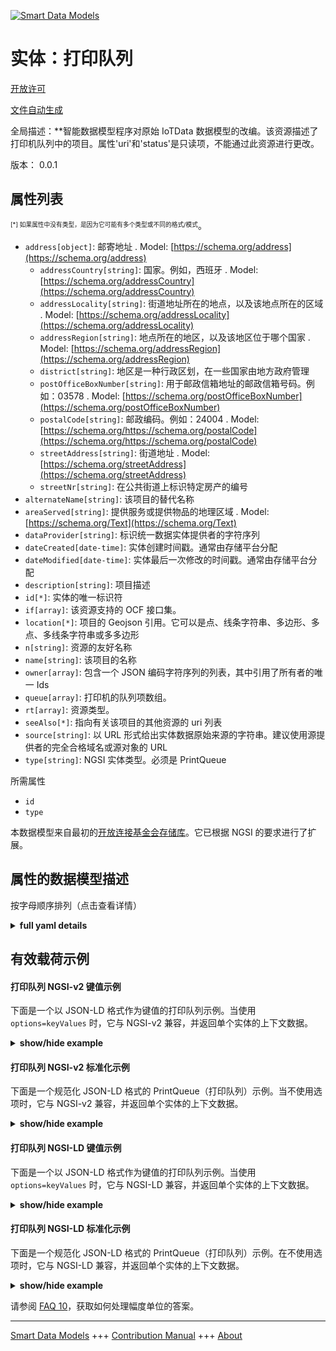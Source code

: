 <!-- 10-Header -->  
[![Smart Data Models](https://smartdatamodels.org/wp-content/uploads/2022/01/SmartDataModels_logo.png "Logo")](https://smartdatamodels.org)  
实体：打印队列  
=======<!-- /10-Header -->  
<!-- 15-License -->  
[开放许可](https://github.com/smart-data-models//dataModel.OCF/blob/master/PrintQueue/LICENSE.md)  
[文件自动生成](https://docs.google.com/presentation/d/e/2PACX-1vTs-Ng5dIAwkg91oTTUdt8ua7woBXhPnwavZ0FxgR8BsAI_Ek3C5q97Nd94HS8KhP-r_quD4H0fgyt3/pub?start=false&loop=false&delayms=3000#slide=id.gb715ace035_0_60)  
<!-- /15-License -->  
<!-- 20-Description -->  
全局描述：**智能数据模型程序对原始 IoTData 数据模型的改编。该资源描述了打印机队列中的项目。属性'uri'和'status'是只读项，不能通过此资源进行更改。  
版本： 0.0.1  
<!-- /20-Description -->  
<!-- 30-PropertiesList -->  

## 属性列表  

<sup><sub>[*] 如果属性中没有类型，是因为它可能有多个类型或不同的格式/模式</sub></sup>。  
- `address[object]`: 邮寄地址  . Model: [https://schema.org/address](https://schema.org/address)	- `addressCountry[string]`: 国家。例如，西班牙  . Model: [https://schema.org/addressCountry](https://schema.org/addressCountry)  
	- `addressLocality[string]`: 街道地址所在的地点，以及该地点所在的区域  . Model: [https://schema.org/addressLocality](https://schema.org/addressLocality)  
	- `addressRegion[string]`: 地点所在的地区，以及该地区位于哪个国家  . Model: [https://schema.org/addressRegion](https://schema.org/addressRegion)  
	- `district[string]`: 地区是一种行政区划，在一些国家由地方政府管理    
	- `postOfficeBoxNumber[string]`: 用于邮政信箱地址的邮政信箱号码。例如：03578  . Model: [https://schema.org/postOfficeBoxNumber](https://schema.org/postOfficeBoxNumber)  
	- `postalCode[string]`: 邮政编码。例如：24004  . Model: [https://schema.org/https://schema.org/postalCode](https://schema.org/https://schema.org/postalCode)  
	- `streetAddress[string]`: 街道地址  . Model: [https://schema.org/streetAddress](https://schema.org/streetAddress)  
	- `streetNr[string]`: 在公共街道上标识特定房产的编号    
- `alternateName[string]`: 该项目的替代名称  - `areaServed[string]`: 提供服务或提供物品的地理区域  . Model: [https://schema.org/Text](https://schema.org/Text)- `dataProvider[string]`: 标识统一数据实体提供者的字符序列  - `dateCreated[date-time]`: 实体创建时间戳。通常由存储平台分配  - `dateModified[date-time]`: 实体最后一次修改的时间戳。通常由存储平台分配  - `description[string]`: 项目描述  - `id[*]`: 实体的唯一标识符  - `if[array]`: 该资源支持的 OCF 接口集。  - `location[*]`: 项目的 Geojson 引用。它可以是点、线条字符串、多边形、多点、多线条字符串或多多边形  - `n[string]`: 资源的友好名称  - `name[string]`: 该项目的名称  - `owner[array]`: 包含一个 JSON 编码字符序列的列表，其中引用了所有者的唯一 Ids  - `queue[array]`: 打印机的队列项数组。  - `rt[array]`: 资源类型。  - `seeAlso[*]`: 指向有关该项目的其他资源的 uri 列表  - `source[string]`: 以 URL 形式给出实体数据原始来源的字符串。建议使用源提供者的完全合格域名或源对象的 URL  - `type[string]`: NGSI 实体类型。必须是 PrintQueue  <!-- /30-PropertiesList -->  
<!-- 35-RequiredProperties -->  
所需属性  
- `id`  - `type`  <!-- /35-RequiredProperties -->  
<!-- 40-RequiredProperties -->  
本数据模型来自最初的[开放连接基金会存储库](https://github.com/openconnectivityfoundation/IoTDataModels)。它已根据 NGSI 的要求进行了扩展。  
<!-- /40-RequiredProperties -->  
<!-- 50-DataModelHeader -->  
## 属性的数据模型描述  
按字母顺序排列（点击查看详情）  
<!-- /50-DataModelHeader -->  
<!-- 60-ModelYaml -->  
<details><summary><strong>full yaml details</strong></summary>    
```yaml  
PrintQueue:    
  description: Smart Data Models Program adaptation of the original IoTData data Models. This Resource describes the items in a Printer Queue. The Properties 'uri' and 'status' are read only items that cannot be changed through this resource.    
  properties:    
    address:    
      description: The mailing address    
      properties:    
        addressCountry:    
          description: 'The country. For example, Spain'    
          type: string    
          x-ngsi:    
            model: https://schema.org/addressCountry    
            type: Property    
        addressLocality:    
          description: 'The locality in which the street address is, and which is in the region'    
          type: string    
          x-ngsi:    
            model: https://schema.org/addressLocality    
            type: Property    
        addressRegion:    
          description: 'The region in which the locality is, and which is in the country'    
          type: string    
          x-ngsi:    
            model: https://schema.org/addressRegion    
            type: Property    
        district:    
          description: 'A district is a type of administrative division that, in some countries, is managed by the local government'    
          type: string    
          x-ngsi:    
            type: Property    
        postOfficeBoxNumber:    
          description: 'The post office box number for PO box addresses. For example, 03578'    
          type: string    
          x-ngsi:    
            model: https://schema.org/postOfficeBoxNumber    
            type: Property    
        postalCode:    
          description: 'The postal code. For example, 24004'    
          type: string    
          x-ngsi:    
            model: https://schema.org/https://schema.org/postalCode    
            type: Property    
        streetAddress:    
          description: The street address    
          type: string    
          x-ngsi:    
            model: https://schema.org/streetAddress    
            type: Property    
        streetNr:    
          description: Number identifying a specific property on a public street    
          type: string    
          x-ngsi:    
            type: Property    
      type: object    
      x-ngsi:    
        model: https://schema.org/address    
        type: Property    
    alternateName:    
      description: An alternative name for this item    
      type: string    
      x-ngsi:    
        type: Property    
    areaServed:    
      description: The geographic area where a service or offered item is provided    
      type: string    
      x-ngsi:    
        model: https://schema.org/Text    
        type: Property    
    dataProvider:    
      description: A sequence of characters identifying the provider of the harmonised data entity    
      type: string    
      x-ngsi:    
        type: Property    
    dateCreated:    
      description: Entity creation timestamp. This will usually be allocated by the storage platform    
      format: date-time    
      type: string    
      x-ngsi:    
        type: Property    
    dateModified:    
      description: Timestamp of the last modification of the entity. This will usually be allocated by the storage platform    
      format: date-time    
      type: string    
      x-ngsi:    
        type: Property    
    description:    
      description: A description of this item    
      type: string    
      x-ngsi:    
        type: Property    
    id:    
      anyOf:    
        - description: Identifier format of any NGSI entity    
          maxLength: 256    
          minLength: 1    
          pattern: ^[\w\-\.\{\}\$\+\*\[\]`|~^@!,:\\]+$    
          type: string    
          x-ngsi:    
            type: Property    
        - description: Identifier format of any NGSI entity    
          format: uri    
          type: string    
          x-ngsi:    
            type: Property    
      description: Unique identifier of the entity    
      x-ngsi:    
        type: Property    
    if:    
      description: The OCF Interface set supported by this Resource.    
      items:    
        enum:    
          - oic.if.r    
          - oic.if.baseline    
        type: string    
      minItems: 2    
      readOnly: true    
      type: array    
      uniqueItems: true    
      x-ngsi:    
        type: Property    
    location:    
      description: 'Geojson reference to the item. It can be Point, LineString, Polygon, MultiPoint, MultiLineString or MultiPolygon'    
      oneOf:    
        - description: Geojson reference to the item. Point    
          properties:    
            bbox:    
              items:    
                type: number    
              minItems: 4    
              type: array    
            coordinates:    
              items:    
                type: number    
              minItems: 2    
              type: array    
            type:    
              enum:    
                - Point    
              type: string    
          required:    
            - type    
            - coordinates    
          title: GeoJSON Point    
          type: object    
          x-ngsi:    
            type: GeoProperty    
        - description: Geojson reference to the item. LineString    
          properties:    
            bbox:    
              items:    
                type: number    
              minItems: 4    
              type: array    
            coordinates:    
              items:    
                items:    
                  type: number    
                minItems: 2    
                type: array    
              minItems: 2    
              type: array    
            type:    
              enum:    
                - LineString    
              type: string    
          required:    
            - type    
            - coordinates    
          title: GeoJSON LineString    
          type: object    
          x-ngsi:    
            type: GeoProperty    
        - description: Geojson reference to the item. Polygon    
          properties:    
            bbox:    
              items:    
                type: number    
              minItems: 4    
              type: array    
            coordinates:    
              items:    
                items:    
                  items:    
                    type: number    
                  minItems: 2    
                  type: array    
                minItems: 4    
                type: array    
              type: array    
            type:    
              enum:    
                - Polygon    
              type: string    
          required:    
            - type    
            - coordinates    
          title: GeoJSON Polygon    
          type: object    
          x-ngsi:    
            type: GeoProperty    
        - description: Geojson reference to the item. MultiPoint    
          properties:    
            bbox:    
              items:    
                type: number    
              minItems: 4    
              type: array    
            coordinates:    
              items:    
                items:    
                  type: number    
                minItems: 2    
                type: array    
              type: array    
            type:    
              enum:    
                - MultiPoint    
              type: string    
          required:    
            - type    
            - coordinates    
          title: GeoJSON MultiPoint    
          type: object    
          x-ngsi:    
            type: GeoProperty    
        - description: Geojson reference to the item. MultiLineString    
          properties:    
            bbox:    
              items:    
                type: number    
              minItems: 4    
              type: array    
            coordinates:    
              items:    
                items:    
                  items:    
                    type: number    
                  minItems: 2    
                  type: array    
                minItems: 2    
                type: array    
              type: array    
            type:    
              enum:    
                - MultiLineString    
              type: string    
          required:    
            - type    
            - coordinates    
          title: GeoJSON MultiLineString    
          type: object    
          x-ngsi:    
            type: GeoProperty    
        - description: Geojson reference to the item. MultiLineString    
          properties:    
            bbox:    
              items:    
                type: number    
              minItems: 4    
              type: array    
            coordinates:    
              items:    
                items:    
                  items:    
                    items:    
                      type: number    
                    minItems: 2    
                    type: array    
                  minItems: 4    
                  type: array    
                type: array    
              type: array    
            type:    
              enum:    
                - MultiPolygon    
              type: string    
          required:    
            - type    
            - coordinates    
          title: GeoJSON MultiPolygon    
          type: object    
          x-ngsi:    
            type: GeoProperty    
      x-ngsi:    
        type: GeoProperty    
    n:    
      description: Friendly name of the Resource    
      maxLength: 64    
      readOnly: true    
      type: string    
      x-ngsi:    
        type: Property    
    name:    
      description: The name of this item    
      type: string    
      x-ngsi:    
        type: Property    
    owner:    
      description: A List containing a JSON encoded sequence of characters referencing the unique Ids of the owner(s)    
      items:    
        anyOf:    
          - description: Identifier format of any NGSI entity    
            maxLength: 256    
            minLength: 1    
            pattern: ^[\w\-\.\{\}\$\+\*\[\]`|~^@!,:\\]+$    
            type: string    
            x-ngsi:    
              type: Property    
          - description: Identifier format of any NGSI entity    
            format: uri    
            type: string    
            x-ngsi:    
              type: Property    
        description: Unique identifier of the entity    
        x-ngsi:    
          type: Property    
      type: array    
      x-ngsi:    
        type: Property    
    queue:    
      description: The array of queue items for the printer.    
      items:    
        properties:    
          status:    
            description: The status of the queue item.    
            enum:    
              - Printing    
              - Pending    
              - Paused    
              - Error    
              - Unknown    
            readOnly: true    
            type: string    
          uri:    
            description: The uri of the queue item (i.e. the actual file).    
            format: uri    
            maxLength: 256    
            readOnly: true    
            type: string    
        required:    
          - uri    
          - status    
        type: object    
      readOnly: true    
      type: array    
      x-ngsi:    
        type: Property    
    rt:    
      description: The Resource Type.    
      items:    
        enum:    
          - oic.r.printer.queue    
        maxLength: 64    
        type: string    
      minItems: 1    
      readOnly: true    
      type: array    
      uniqueItems: true    
      x-ngsi:    
        type: Property    
    seeAlso:    
      description: list of uri pointing to additional resources about the item    
      oneOf:    
        - items:    
            format: uri    
            type: string    
          minItems: 1    
          type: array    
        - format: uri    
          type: string    
      x-ngsi:    
        type: Property    
    source:    
      description: 'A sequence of characters giving the original source of the entity data as a URL. Recommended to be the fully qualified domain name of the source provider, or the URL to the source object'    
      type: string    
      x-ngsi:    
        type: Property    
    type:    
      description: NGSI entity type. It has to be PrintQueue    
      enum:    
        - PrintQueue    
      type: string    
      x-ngsi:    
        type: Property    
  required:    
    - id    
    - type    
  type: object    
  x-derived-from: https://github.com/OpenInterConnect/IoTDataModels/blob/master/PrintQueueResURI.swagger.json    
  x-disclaimer: 'Redistribution and use in source and binary forms, with or without modification, are permitted  provided that the license conditions are met. Copyleft (c) 2022 Contributors to Smart Data Models Program'    
  x-license-url: https://github.com/smart-data-models/dataModel.OCF/blob/master/PrintQueue/LICENSE.md    
  x-model-schema: https://smart-data-models.github.io/dataModel.IoTDataModels/PrintQueue/schema.json    
  x-model-tags: OCF    
  x-version: 0.0.1    
```  
</details>    
<!-- /60-ModelYaml -->  
<!-- 70-MiddleNotes -->  
<!-- /70-MiddleNotes -->  
<!-- 80-Examples -->  
## 有效载荷示例  
#### 打印队列 NGSI-v2 键值示例  
下面是一个以 JSON-LD 格式作为键值的打印队列示例。当使用 `options=keyValues` 时，它与 NGSI-v2 兼容，并返回单个实体的上下文数据。  
<details><summary><strong>show/hide example</strong></summary>    
```json  
{  
    "id": "urn:ngsi-ld:PrintQueue:id:DSBY:69849407",  
    "dateCreated": "1977-04-13T01:13:50Z",  
    "dateModified": "2008-02-09T11:24:49Z",  
    "source": "Can wall board culture. Window benefit its wrong degree drop simply.",  
    "name": "City short sound big rest. Near evening beyond professional herself.",  
    "alternateName": "Sea perform require",  
    "description": "Bank interesting prot",  
    "dataProvider": "Summer reason word. Late animal bit able race method example member.",  
    "owner": [  
        "urn:ngsi-ld:PrintQueue:items:QLZW:77438571",  
        "urn:ngsi-ld:PrintQueue:items:UICK:43859697"  
    ],  
    "seeAlso": [  
        "urn:ngsi-ld:PrintQueue:items:YRUI:41497039"  
    ],  
    "location": {  
        "type": "Point",  
        "coordinates": [  
            81.4915515,  
            99.488164  
        ]  
    },  
    "address": {  
        "streetAddress": "Detail girl case provide responsibility area week. Institution sing century standard. Real however enjoy agent determine next doctor around.",  
        "addressLocality": "Bar soon set performance exactly ten try",  
        "addressRegion": "Poor natural some certain available. Far opportunity theory rise above purpose within baby. Business police art technology development both.",  
        "addressCountry": "Kitchen born",  
        "postalCode": "Bill one main. Almost type purp",  
        "postOfficeBoxNumber": "Throw stop hard arrive suffer also tend.",  
        "streetNr": "Indeed second travel late wo",  
        "district": "Feeling laugh news anything whole environmental. Interesting analysis better playe"  
    },  
    "areaServed": "Final draw feeling understand role Mr husband. Rise peace ser",  
    "rt": [  
        "oic.r.printer.queue"  
    ],  
    "queue": [  
        {  
            "status": "Unknown",  
            "uri": "urn:ngsi-ld:PrintQueue:uri:AHBT:92472595"  
        },  
        {  
            "status": "Pending",  
            "uri": "urn:ngsi-ld:PrintQueue:uri:SGIL:98471141"  
        }  
    ],  
    "n": "Emplo",  
    "if": [  
        "oic.if.baseline",  
        "oic.if.r"  
    ],  
    "type": "PrintQueue"  
}  
```  
</details>  
#### 打印队列 NGSI-v2 标准化示例  
下面是一个规范化 JSON-LD 格式的 PrintQueue（打印队列）示例。当不使用选项时，它与 NGSI-v2 兼容，并返回单个实体的上下文数据。  
<details><summary><strong>show/hide example</strong></summary>    
```json  
{  
    "id": "urn:ngsi-ld:PrintQueue:id:DSBY:69849407",  
    "dateCreated": {  
        "type": "DateTime",  
        "value": "1977-04-13T01:13:50Z"  
    },  
    "dateModified": {  
        "type": "DateTime",  
        "value": "2008-02-09T11:24:49Z"  
    },  
    "source": {  
        "type": "Text",  
        "value": "Can wall board culture. Window benefit its wrong degree drop simply."  
    },  
    "name": {  
        "type": "Text",  
        "value": "City short sound big rest. Near evening beyond professional herself."  
    },  
    "alternateName": {  
        "type": "Text",  
        "value": "Sea perform require"  
    },  
    "description": {  
        "type": "Text",  
        "value": "Bank interesting prot"  
    },  
    "dataProvider": {  
        "type": "Text",  
        "value": "Summer reason word. Late animal bit able race method example member."  
    },  
    "owner": {  
        "type": "StructuredValue",  
        "value": [  
            "urn:ngsi-ld:PrintQueue:items:QLZW:77438571",  
            "urn:ngsi-ld:PrintQueue:items:UICK:43859697"  
        ]  
    },  
    "seeAlso": {  
        "type": "StructuredValue",  
        "value": [  
            "urn:ngsi-ld:PrintQueue:items:YRUI:41497039"  
        ]  
    },  
    "location": {  
        "type": "geo:json",  
        "value": {  
            "type": "Point",  
            "coordinates": [  
                81.4915515,  
                99.488164  
            ]  
        }  
    },  
    "address": {  
        "type": "StructuredValue",  
        "value": {  
            "streetAddress": "Detail girl case provide responsibility area week. Institution sing century standard. Real however enjoy agent determine next doctor around.",  
            "addressLocality": "Bar soon set performance exactly ten try",  
            "addressRegion": "Poor natural some certain available. Far opportunity theory rise above purpose within baby. Business police art technology development both.",  
            "addressCountry": "Kitchen born",  
            "postalCode": "Bill one main. Almost type purp",  
            "postOfficeBoxNumber": "Throw stop hard arrive suffer also tend.",  
            "streetNr": "Indeed second travel late wo",  
            "district": "Feeling laugh news anything whole environmental. Interesting analysis better playe"  
        }  
    },  
    "areaServed": {  
        "type": "Text",  
        "value": "Final draw feeling understand role Mr husband. Rise peace ser"  
    },  
    "rt": {  
        "type": "StructuredValue",  
        "value": [  
            "oic.r.printer.queue"  
        ]  
    },  
    "queue": {  
        "type": "StructuredValue",  
        "value": [  
            {  
                "status": "Unknown",  
                "uri": "urn:ngsi-ld:PrintQueue:uri:AHBT:92472595"  
            },  
            {  
                "status": "Pending",  
                "uri": "urn:ngsi-ld:PrintQueue:uri:SGIL:98471141"  
            }  
        ]  
    },  
    "n": {  
        "type": "Text",  
        "value": "Emplo"  
    },  
    "if": {  
        "type": "StructuredValue",  
        "value": [  
            "oic.if.baseline",  
            "oic.if.r"  
        ]  
    },  
    "type": "PrintQueue"  
}  
```  
</details>  
#### 打印队列 NGSI-LD 键值示例  
下面是一个以 JSON-LD 格式作为键值的打印队列示例。当使用 `options=keyValues` 时，它与 NGSI-LD 兼容，并返回单个实体的上下文数据。  
<details><summary><strong>show/hide example</strong></summary>    
```json  
{  
    "id": "urn:ngsi-ld:PrintQueue:id:DSBY:69849407",  
    "dateCreated": "1977-04-13T01:13:50Z",  
    "dateModified": "2008-02-09T11:24:49Z",  
    "source": "Can wall board culture. Window benefit its wrong degree drop simply.",  
    "name": "City short sound big rest. Near evening beyond professional herself.",  
    "alternateName": "Sea perform require",  
    "description": "Bank interesting prot",  
    "dataProvider": "Summer reason word. Late animal bit able race method example member.",  
    "owner": [  
        "urn:ngsi-ld:PrintQueue:items:QLZW:77438571",  
        "urn:ngsi-ld:PrintQueue:items:UICK:43859697"  
    ],  
    "seeAlso": [  
        "urn:ngsi-ld:PrintQueue:items:YRUI:41497039"  
    ],  
    "location": {  
        "type": "Point",  
        "coordinates": [  
            81.4915515,  
            99.488164  
        ]  
    },  
    "address": {  
        "streetAddress": "Detail girl case provide responsibility area week. Institution sing century standard. Real however enjoy agent determine next doctor around.",  
        "addressLocality": "Bar soon set performance exactly ten try",  
        "addressRegion": "Poor natural some certain available. Far opportunity theory rise above purpose within baby. Business police art technology development both.",  
        "addressCountry": "Kitchen born",  
        "postalCode": "Bill one main. Almost type purp",  
        "postOfficeBoxNumber": "Throw stop hard arrive suffer also tend.",  
        "streetNr": "Indeed second travel late wo",  
        "district": "Feeling laugh news anything whole environmental. Interesting analysis better playe"  
    },  
    "areaServed": "Final draw feeling understand role Mr husband. Rise peace ser",  
    "rt": [  
        "oic.r.printer.queue"  
    ],  
    "queue": [  
        {  
            "status": "Unknown",  
            "uri": "urn:ngsi-ld:PrintQueue:uri:AHBT:92472595"  
        },  
        {  
            "status": "Pending",  
            "uri": "urn:ngsi-ld:PrintQueue:uri:SGIL:98471141"  
        }  
    ],  
    "n": "Emplo",  
    "if": [  
        "oic.if.baseline",  
        "oic.if.r"  
    ],  
    "type": "PrintQueue",  
    "@context": [  
        "https://smartdatamodels.org/context.jsonld"  
    ]  
}  
```  
</details>  
#### 打印队列 NGSI-LD 标准化示例  
下面是一个规范化 JSON-LD 格式的 PrintQueue（打印队列）示例。在不使用选项时，它与 NGSI-LD 兼容，并返回单个实体的上下文数据。  
<details><summary><strong>show/hide example</strong></summary>    
```json  
{  
    "id": "urn:ngsi-ld:PrintQueue:id:DSBY:69849407",  
    "dateCreated": {  
        "type": "Property",  
        "value": {  
            "@type": "DateTime",  
            "@value": "1977-04-13T01:13:50Z"  
        }  
    },  
    "dateModified": {  
        "type": "Property",  
        "value": {  
            "@type": "DateTime",  
            "@value": "2008-02-09T11:24:49Z"  
        }  
    },  
    "source": {  
        "type": "Property",  
        "value": "Can wall board culture. Window benefit its wrong degree drop simply."  
    },  
    "name": {  
        "type": "Property",  
        "value": "City short sound big rest. Near evening beyond professional herself."  
    },  
    "alternateName": {  
        "type": "Property",  
        "value": "Sea perform require"  
    },  
    "description": {  
        "type": "Property",  
        "value": "Bank interesting prot"  
    },  
    "dataProvider": {  
        "type": "Property",  
        "value": "Summer reason word. Late animal bit able race method example member."  
    },  
    "owner": {  
        "type": "Property",  
        "value": [  
            "urn:ngsi-ld:PrintQueue:items:QLZW:77438571",  
            "urn:ngsi-ld:PrintQueue:items:UICK:43859697"  
        ]  
    },  
    "seeAlso": {  
        "type": "Property",  
        "value": [  
            "urn:ngsi-ld:PrintQueue:items:YRUI:41497039"  
        ]  
    },  
    "location": {  
        "type": "GeoProperty",  
        "value": {  
            "type": "Point",  
            "coordinates": [  
                81.4915515,  
                99.488164  
            ]  
        }  
    },  
    "address": {  
        "type": "Property",  
        "value": {  
            "streetAddress": "Detail girl case provide responsibility area week. Institution sing century standard. Real however enjoy agent determine next doctor around.",  
            "addressLocality": "Bar soon set performance exactly ten try",  
            "addressRegion": "Poor natural some certain available. Far opportunity theory rise above purpose within baby. Business police art technology development both.",  
            "addressCountry": "Kitchen born",  
            "postalCode": "Bill one main. Almost type purp",  
            "postOfficeBoxNumber": "Throw stop hard arrive suffer also tend.",  
            "streetNr": "Indeed second travel late wo",  
            "district": "Feeling laugh news anything whole environmental. Interesting analysis better playe"  
        }  
    },  
    "areaServed": {  
        "type": "Property",  
        "value": "Final draw feeling understand role Mr husband. Rise peace ser"  
    },  
    "rt": {  
        "type": "Property",  
        "value": [  
            "oic.r.printer.queue"  
        ]  
    },  
    "queue": {  
        "type": "Property",  
        "value": [  
            {  
                "status": "Unknown",  
                "uri": "urn:ngsi-ld:PrintQueue:uri:AHBT:92472595"  
            },  
            {  
                "status": "Pending",  
                "uri": "urn:ngsi-ld:PrintQueue:uri:SGIL:98471141"  
            }  
        ]  
    },  
    "n": {  
        "type": "Property",  
        "value": "Emplo"  
    },  
    "if": {  
        "type": "Property",  
        "value": [  
            "oic.if.baseline",  
            "oic.if.r"  
        ]  
    },  
    "type": "PrintQueue",  
    "@context": [  
        "https://smartdatamodels.org/context.jsonld"  
    ]  
}  
```  
</details><!-- /80-Examples -->  
<!-- 90-FooterNotes -->  
<!-- /90-FooterNotes -->  
<!-- 95-Units -->  
请参阅 [FAQ 10](https://smartdatamodels.org/index.php/faqs/)，获取如何处理幅度单位的答案。  
<!-- /95-Units -->  
<!-- 97-LastFooter -->  
---  
[Smart Data Models](https://smartdatamodels.org) +++ [Contribution Manual](https://bit.ly/contribution_manual) +++ [About](https://bit.ly/Introduction_SDM)<!-- /97-LastFooter -->  
